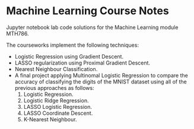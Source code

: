 # Machine Learning Course Notes

Jupyter notebook lab code solutions for the Machine Learning module MTH786.

The courseworks implement the following techniques:
* Logistic Regression using Gradient Descent.
* LASSO regularization using Proximal Gradient Descent.
* Nearest Neighbour Classification.
* A final project applying Multinomal Logistic Regression to compare the accuracy of classifying the digits of the MNIST dataset using all of the previous approaches as follows:
  1. Logistic Regression.
  2. Logistic Ridge Regression.
  3. LASSO Logistic Regression.
  4. LASSO Coordinate Descent.
  5. K-Nearest Neighbour.
